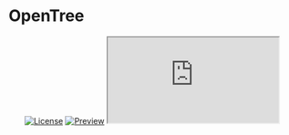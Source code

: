 # OpenTree
<p align="center">
<a href="https://github.com/blinx-ved/OpenTree/blob/cac7031bc8d9c29556f486c3d6e1273980444bbf/LICENSE" target="__blank"><img src="https://img.shields.io/badge/License-CC%20ncsa-blue" alt="License"></a>
<a href="https://blinx-ved.github.io/OpenTree/" target="__blank"><img src="https://img.shields.io/badge/Demo-Preview-green" alt="Preview"></a>
  
  <iframe src="https://blinx-ved.github.io/OpenTree/gen.html"></iframe>

